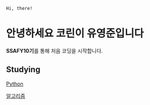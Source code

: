 ```
Hi, there!
```

# 안녕하세요 코린이 유영준입니다

**SSAFY10기**를 통해 처음 코딩을 시작합니다.

## Studying

[Python](https://www.notion.so/115a0378972f4abe8b7a4cc12ffd778a?v=22bb8966251443fd803432e5d8078380&pvs=4)

[알고리즘](https://www.notion.so/684d28adfa964d81880d2d8388e0bd37?v=8b442375a2c94d59bce2a64683c1c885&pvs=4)
